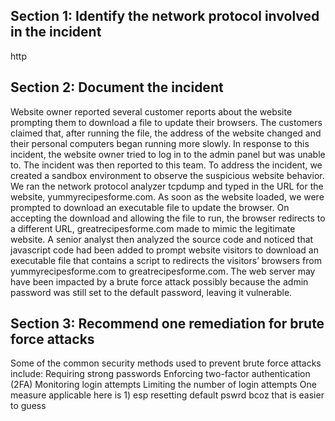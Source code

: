 ## Section 1: Identify the network protocol involved in the incident
http





## Section 2: Document the incident
Website owner reported several customer reports about the website prompting them to download a file to update their browsers. The customers claimed that, after running the file, the address of the website changed and their personal computers began running more slowly. In response to this incident, the website owner tried to log in to the admin panel but was unable to. The incident was then reported to this team. To address the incident, we created a sandbox environment to observe the suspicious website behavior. We ran the network protocol analyzer tcpdump and typed in the URL for the website, yummyrecipesforme.com. As soon as the website loaded, we were prompted to download an executable file to update the browser. On accepting the download and allowing the file to run, the browser redirects to a different URL, greatrecipesforme.com made to mimic the legitimate website. A senior analyst then analyzed the source code and noticed that javascript code had been added to prompt website visitors to download an executable file that contains a script to redirects the visitors’ browsers from yummyrecipesforme.com to greatrecipesforme.com. 
The web server may have been impacted by a brute force attack possibly because the admin password was still set to the default password, leaving it vulnerable.




## Section 3: Recommend one remediation for brute force attacks

Some of the common security methods used to prevent brute force attacks include:
Requiring strong passwords
Enforcing two-factor authentication (2FA)
Monitoring login attempts
Limiting the number of login attempts
One measure applicable here is 1) esp resetting default pswrd bcoz that is easier to guess







